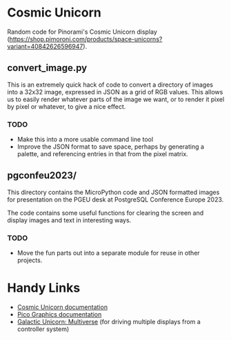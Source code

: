 # Cosmic Unicorn

Random code for Pinorami's Cosmic Unicorn display 
(https://shop.pimoroni.com/products/space-unicorns?variant=40842626596947).

## convert_image.py

This is an extremely quick hack of code to convert a directory of images 
into a 32x32 image, expressed in JSON as a grid of RGB values. This allows 
us to easily render whatever parts of the image we want, or to render it 
pixel by pixel or whatever, to give a nice effect.

### TODO

* Make this into a more usable command line tool
* Improve the JSON format to save space, perhaps by generating a palette, and
   referencing entries in that from the pixel matrix.

## pgconfeu2023/

This directory contains the MicroPython code and JSON formatted images for 
presentation on the PGEU desk at PostgreSQL Conference Europe 2023.

The code contains some useful functions for clearing the screen and display
images and text in interesting ways.

### TODO

* Move the fun parts out into a separate module for reuse in other projects.

# Handy Links

* [Cosmic Unicorn documentation](https://github.com/pimoroni/pimoroni-pico/blob/main/micropython/modules/cosmic_unicorn/)
* [Pico Graphics documentation](https://github.com/pimoroni/pimoroni-pico/tree/main/micropython/modules/picographics)
* [Galactic Unicorn: Multiverse](https://github.com/Gadgetoid/gu-multiverse) (for driving multiple displays from a controller system)
